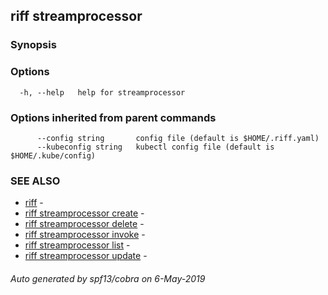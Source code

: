 ## riff streamprocessor



### Synopsis



### Options

```
  -h, --help   help for streamprocessor
```

### Options inherited from parent commands

```
      --config string       config file (default is $HOME/.riff.yaml)
      --kubeconfig string   kubectl config file (default is $HOME/.kube/config)
```

### SEE ALSO

* [riff](riff.md)	 - 
* [riff streamprocessor create](riff_streamprocessor_create.md)	 - 
* [riff streamprocessor delete](riff_streamprocessor_delete.md)	 - 
* [riff streamprocessor invoke](riff_streamprocessor_invoke.md)	 - 
* [riff streamprocessor list](riff_streamprocessor_list.md)	 - 
* [riff streamprocessor update](riff_streamprocessor_update.md)	 - 

###### Auto generated by spf13/cobra on 6-May-2019
